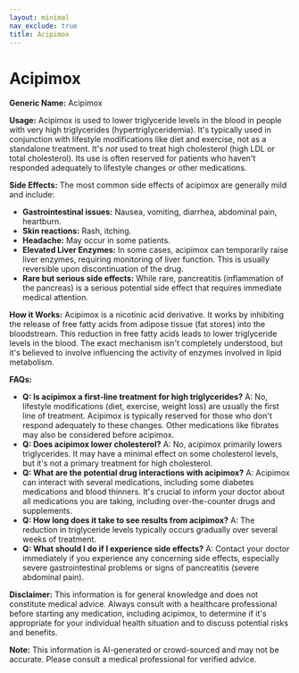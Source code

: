```yaml
---
layout: minimal
nav_exclude: true
title: Acipimox
---
```


# Acipimox

**Generic Name:** Acipimox

**Usage:** Acipimox is used to lower triglyceride levels in the blood in people with very high triglycerides (hypertriglyceridemia).  It's typically used in conjunction with lifestyle modifications like diet and exercise, not as a standalone treatment.  It's *not* used to treat high cholesterol (high LDL or total cholesterol).  Its use is often reserved for patients who haven't responded adequately to lifestyle changes or other medications.

**Side Effects:**  The most common side effects of acipimox are generally mild and include:

* **Gastrointestinal issues:** Nausea, vomiting, diarrhea, abdominal pain, heartburn.
* **Skin reactions:** Rash, itching.
* **Headache:**  May occur in some patients.
* **Elevated Liver Enzymes:**  In some cases, acipimox can temporarily raise liver enzymes, requiring monitoring of liver function.  This is usually reversible upon discontinuation of the drug.
* **Rare but serious side effects:**  While rare, pancreatitis (inflammation of the pancreas) is a serious potential side effect that requires immediate medical attention.

**How it Works:** Acipimox is a nicotinic acid derivative.  It works by inhibiting the release of free fatty acids from adipose tissue (fat stores) into the bloodstream. This reduction in free fatty acids leads to lower triglyceride levels in the blood. The exact mechanism isn't completely understood, but it's believed to involve influencing the activity of enzymes involved in lipid metabolism.

**FAQs:**

* **Q: Is acipimox a first-line treatment for high triglycerides?** A: No, lifestyle modifications (diet, exercise, weight loss) are usually the first line of treatment. Acipimox is typically reserved for those who don't respond adequately to these changes.  Other medications like fibrates may also be considered before acipimox.
* **Q: Does acipimox lower cholesterol?** A: No, acipimox primarily lowers triglycerides. It may have a minimal effect on some cholesterol levels, but it's not a primary treatment for high cholesterol.
* **Q: What are the potential drug interactions with acipimox?** A:  Acipimox can interact with several medications, including some diabetes medications and blood thinners.  It's crucial to inform your doctor about all medications you are taking, including over-the-counter drugs and supplements.
* **Q: How long does it take to see results from acipimox?** A:  The reduction in triglyceride levels typically occurs gradually over several weeks of treatment.
* **Q:  What should I do if I experience side effects?** A:  Contact your doctor immediately if you experience any concerning side effects, especially severe gastrointestinal problems or signs of pancreatitis (severe abdominal pain).


**Disclaimer:** This information is for general knowledge and does not constitute medical advice.  Always consult with a healthcare professional before starting any medication, including acipimox, to determine if it's appropriate for your individual health situation and to discuss potential risks and benefits.


**Note:** This information is AI-generated or crowd-sourced and may not be accurate. Please consult a medical professional for verified advice.